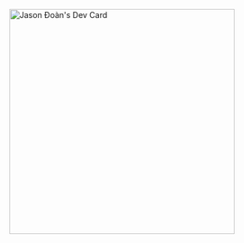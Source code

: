 <a href="https://app.daily.dev/JasonDoan"><img src="https://api.daily.dev/devcards/3033f74dafc94cbba8039862c5675349.png?r=x6d" width="400" alt="Jason Đoàn's Dev Card"/></a>

